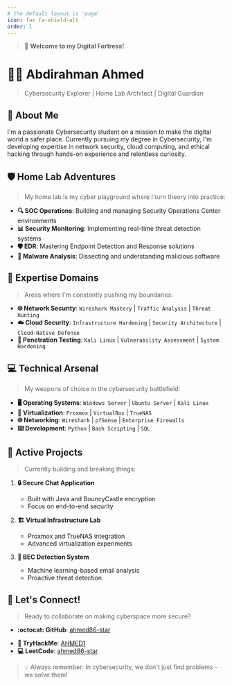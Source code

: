 ```yaml
---
# the default layout is 'page'
icon: fas fa-shield-alt
order: 1
---
```


> 🔐 **Welcome to my Digital Fortress!**

# 👨‍💻 Abdirahman Ahmed

> Cybersecurity Explorer | Home Lab Architect | Digital Guardian

## 🎯 About Me

I'm a passionate Cybersecurity student on a mission to make the digital world a safer place. Currently pursuing my degree in Cybersecurity, I'm developing expertise in network security, cloud computing, and ethical hacking through hands-on experience and relentless curiosity.

## 🛡️ Home Lab Adventures

> My home lab is my cyber playground where I turn theory into practice:

- **🔍 SOC Operations**: Building and managing Security Operations Center environments
- **📊 Security Monitoring**: Implementing real-time threat detection systems
- **🛡️ EDR**: Mastering Endpoint Detection and Response solutions
- **🦠 Malware Analysis**: Dissecting and understanding malicious software

## 🎯 Expertise Domains

> Areas where I'm constantly pushing my boundaries:

- **🌐 Network Security**: `Wireshark Mastery` | `Traffic Analysis` | `Threat Hunting`
- **☁️ Cloud Security**: `Infrastructure Hardening` | `Security Architecture` | `Cloud-Native Defense`
- **🔐 Penetration Testing**: `Kali Linux` | `Vulnerability Assessment` | `System Hardening`

## 💻 Technical Arsenal

> My weapons of choice in the cybersecurity battlefield:

- **🖥️ Operating Systems**: `Windows Server` | `Ubuntu Server` | `Kali Linux`
- **🔄 Virtualization**: `Proxmox` | `VirtualBox` | `TrueNAS`
- **🌐 Networking**: `Wireshark` | `pfSense` | `Enterprise Firewalls`
- **⌨️ Development**: `Python` | `Bash Scripting` | `SQL`

## 🚀 Active Projects

> Currently building and breaking things:

1. **🔒 Secure Chat Application**
   - Built with Java and BouncyCastle encryption
   - Focus on end-to-end security

2. **🏗️ Virtual Infrastructure Lab**
   - Proxmox and TrueNAS integration
   - Advanced virtualization experiments

3. **📧 BEC Detection System**
   - Machine learning-based email analysis
   - Proactive threat detection

## 🤝 Let's Connect!

> Ready to collaborate on making cyberspace more secure?


- **:octocat: GitHub**: [ahmed86-star](https://github.com/ahmed86-star)
<!-- - **💼 LinkedIn**: Coming Soon! -->
- **🎯 TryHackMe**: [AHMED1](https://tryhackme.com/r/p/AHMED1)
- **💻 LeetCode**: [ahmed86-star](https://leetcode.com/u/ahmed86-star/)

> 💡 Always remember: In cybersecurity, we don't just find problems - we solve them!

